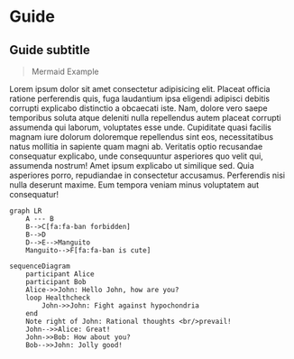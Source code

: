 # Guide

## Guide subtitle

> Mermaid Example

Lorem ipsum dolor sit amet consectetur adipisicing elit. Placeat officia ratione perferendis quis, fuga laudantium ipsa eligendi adipisci debitis corrupti explicabo distinctio a obcaecati iste. Nam, dolore vero saepe temporibus soluta atque deleniti nulla repellendus autem placeat corrupti assumenda qui laborum, voluptates esse unde. Cupiditate quasi facilis magnam iure dolorum doloremque repellendus sint eos, necessitatibus natus mollitia in sapiente quam magni ab. Veritatis optio recusandae consequatur explicabo, unde consequuntur asperiores quo velit qui, assumenda nostrum! Amet ipsum explicabo ut similique sed. Quia asperiores porro, repudiandae in consectetur accusamus. Perferendis nisi nulla deserunt maxime. Eum tempora veniam minus voluptatem aut consequatur!

```mermaid
graph LR
    A --- B
    B-->C[fa:fa-ban forbidden]
    B-->D
    D-->E-->Manguito
    Manguito-->F[fa:fa-ban is cute]
```

```mermaid
sequenceDiagram
    participant Alice
    participant Bob
    Alice->>John: Hello John, how are you?
    loop Healthcheck
        John->>John: Fight against hypochondria
    end
    Note right of John: Rational thoughts <br/>prevail!
    John-->>Alice: Great!
    John->>Bob: How about you?
    Bob-->>John: Jolly good!
```
